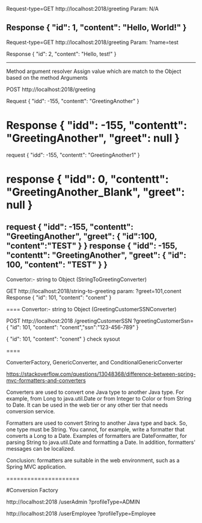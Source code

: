 Request-type=GET
http://localhost:2018/greeting
Param: N/A

Response
{
   "id": 1,
   "content": "Hello, World!"
}
--------------
Request-type=GET
http://localhost:2018/greeting
Param: ?name=test

Response
{
   "id": 2,
   "content": "Hello, test!"
}

----------
Method argument resolver
Assign value which are match to the Object based on the method Arguments

POST
http://localhost:2018/greeting

Request
{
   "idd": -155,
   "contentt": "GreetingAnother"
}

Response
{
   "idd": -155,
   "contentt": "GreetingAnother",
   "greet": null
}
====
request
{
   "idd": -155,
   "contentt": "GreetingAnother1"
}

response
{
   "idd": 0,
   "contentt": "GreetingAnother_Blank",
   "greet": null
}
===

request 
{
   "idd": -155,
   "contentt": "GreetingAnother",
   "greet": {
   		"id":100,
   		"content":"TEST"
   	}
}
response
{
   "idd": -155,
   "contentt": "GreetingAnother",
   "greet":    {
      "id": 100,
      "content": "TEST"
   }
}
-----------------------
Convertor:- string to Object (StringToGreetingConverter)

GET
http://localhost:2018/string-to-greeting
param: ?greet=101,conent
Response
{
   "id": 101,
   "content": "conent"
}


====
Convertor:- string to Object (GreetingCustomerSSNConverter)

POST
http://localhost:2018
/greetingCustomerSSN
?greetingCustomerSsn={    "id": 101,    "content": "conent","ssn":"123-456-789" }


{
   "id": 101,
   "content": "conent"
}
check sysout


====


 ConverterFactory, GenericConverter, and ConditionalGenericConverter
 

https://stackoverflow.com/questions/13048368/difference-between-spring-mvc-formatters-and-converters

Converters are used to convert one Java type to another Java type. For example, from Long to java.util.Date or from Integer to Color or from String to Date. 
It can be used in the web tier or any other tier that needs conversion service.

Formatters are used to convert String to another Java type and back. So, one type must be String.
You cannot, for example, write a formatter that converts a Long to a Date. Examples of formatters are DateFormatter, for parsing String to java.util.Date and formatting a Date.
In addition, formatters' messages can be localized.

Conclusion: formatters are suitable in the web environment, such as a Spring MVC application.



=====================

#Conversion Factory


http://localhost:2018
/userAdmin
?profileType=ADMIN

http://localhost:2018
/userEmployee
?profileType=Employee

